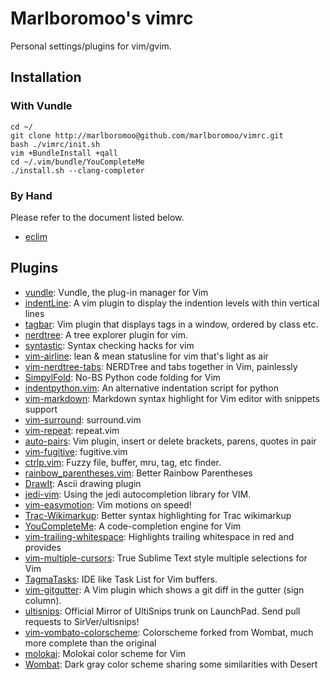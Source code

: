 # Marlboromoo's vimrc
Personal settings/plugins for vim/gvim.

## Installation
### With Vundle
```
cd ~/
git clone http://marlboromoo@github.com/marlboromoo/vimrc.git
bash ./vimrc/init.sh
vim +BundleInstall +qall
cd ~/.vim/bundle/YouCompleteMe
./install.sh --clang-completer
```
### By Hand
Please refer to the document listed below.
* [eclim](http://eclim.org/)

## Plugins
* [vundle](https://github.com/gmarik/vundle): Vundle, the plug-in manager for Vim
* [indentLine](https://github.com/Yggdroot/indentLine): A vim plugin to display the indention levels with thin vertical lines
* [tagbar](https://github.com/majutsushi/tagbar): Vim plugin that displays tags in a window, ordered by class etc.
* [nerdtree](https://github.com/scrooloose/nerdtree): A tree explorer plugin for vim.
* [syntastic](https://github.com/scrooloose/syntastic): Syntax checking hacks for vim
* [vim-airline](https://github.com/bling/vim-airline): lean & mean statusline for vim that's light as air
* [vim-nerdtree-tabs](https://github.com/jistr/vim-nerdtree-tabs): NERDTree and tabs together in Vim, painlessly
* [SimpylFold](https://github.com/tmhedberg/SimpylFold): No-BS Python code folding for Vim
* [indentpython.vim](https://github.com/vim-scripts/indentpython.vim): An alternative indentation script for python
* [vim-markdown](https://github.com/hallison/vim-markdown): Markdown syntax highlight for Vim editor with snippets support
* [vim-surround](https://github.com/tpope/vim-surround): surround.vim
* [vim-repeat](https://github.com/tpope/vim-repeat): repeat.vim
* [auto-pairs](https://github.com/jiangmiao/auto-pairs): Vim plugin, insert or delete brackets, parens, quotes in pair
* [vim-fugitive](https://github.com/tpope/vim-fugitive): fugitive.vim
* [ctrlp.vim](https://github.com/kien/ctrlp.vim): Fuzzy file, buffer, mru, tag, etc finder.
* [rainbow_parentheses.vim](https://github.com/kien/rainbow_parentheses.vim): Better Rainbow Parentheses
* [DrawIt](https://github.com/vim-scripts/DrawIt): Ascii drawing plugin
* [jedi-vim](https://github.com/davidhalter/jedi-vim): Using the jedi autocompletion library for VIM.
* [vim-easymotion](https://github.com/Lokaltog/vim-easymotion): Vim motions on speed!
* [Trac-Wikimarkup](https://github.com/vim-scripts/Trac-Wikimarkup): Better syntax highlighting for Trac wikimarkup
* [YouCompleteMe](https://github.com/Valloric/YouCompleteMe): A code-completion engine for Vim
* [vim-trailing-whitespace](https://github.com/bronson/vim-trailing-whitespace): Highlights trailing whitespace in red and provides
* [vim-multiple-cursors](https://github.com/terryma/vim-multiple-cursors): True Sublime Text style multiple selections for Vim
* [TagmaTasks](https://github.com/vim-scripts/TagmaTasks): IDE like Task List for Vim buffers.
* [vim-gitgutter](https://github.com/airblade/vim-gitgutter): A Vim plugin which shows a git diff in the gutter (sign column).
* [ultisnips](https://github.com/SirVer/ultisnips): Official Mirror of UltiSnips trunk on LaunchPad. Send pull requests to SirVer/ultisnips!
* [vim-vombato-colorscheme](https://github.com/molok/vim-vombato-colorscheme): Colorscheme forked from Wombat, much more complete than the original
* [molokai](https://github.com/tomasr/molokai): Molokai color scheme for Vim
* [Wombat](https://github.com/vim-scripts/Wombat): Dark gray color scheme sharing some similarities with Desert
